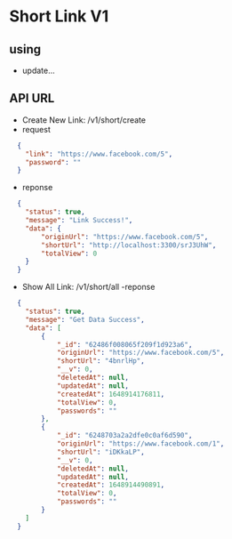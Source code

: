 # Short Link V1
## using
 - update...

## API URL
 - Create New Link: /v1/short/create
  - request
  ```json
    {
      "link": "https://www.facebook.com/5",
      "password": ""
    }
  ```
  - reponse
  ```json
    {
      "status": true,
      "message": "Link Success!",
      "data": {
          "originUrl": "https://www.facebook.com/5",
          "shortUrl": "http://localhost:3300/srJ3UhW",
          "totalView": 0
      }
    }
  ```
 - Show All Link: /v1/short/all
  -reponse
  ```json
    {
      "status": true,
      "message": "Get Data Success",
      "data": [
          {
              "_id": "62486f008065f209f1d923a6",
              "originUrl": "https://www.facebook.com/5",
              "shortUrl": "4bnrlHp",
              "__v": 0,
              "deletedAt": null,
              "updatedAt": null,
              "createdAt": 1648914176811,
              "totalView": 0,
              "passwords": ""
          },
          {
              "_id": "6248703a2a2dfe0c0af6d590",
              "originUrl": "https://www.facebook.com/1",
              "shortUrl": "iDKkaLP",
              "__v": 0,
              "deletedAt": null,
              "updatedAt": null,
              "createdAt": 1648914490891,
              "totalView": 0,
              "passwords": ""
          }
      ]
    }
  ```